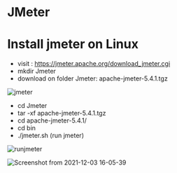# JMeter
# Install  jmeter on Linux 

- visit : https://jmeter.apache.org/download_jmeter.cgi
- mkdir Jmeter
- download on folder Jmeter:  apache-jmeter-5.4.1.tgz

![jmeter](https://user-images.githubusercontent.com/54998691/144623952-8220c89d-74db-4279-bb57-e9c0dfcb8b45.png)



- cd Jmeter
- tar -xf apache-jmeter-5.4.1.tgz
- cd apache-jmeter-5.4.1/
- cd bin
- ./jmeter.sh (run jmeter)

![runjmeter](https://user-images.githubusercontent.com/54998691/144624572-b567a520-fa08-4d17-9e8b-6f21c1b49671.png)

![Screenshot from 2021-12-03 16-05-39](https://user-images.githubusercontent.com/54998691/144624882-3f6d2561-5388-4cad-85a1-0c6f4de3793d.png)
